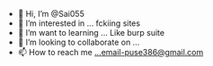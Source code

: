 - 👋 Hi, I’m @Sai055
- 👀 I’m interested in ... fckiing sites
- 🌱 I’m want to  learning ... Like burp suite 
- 💞️ I’m looking to collaborate on ...
- 📫 How to reach me ...email-puse386@gmail.com


<!---
Sai055/Sai055 is a ✨ special ✨ repository because its `README.md` (this file) appears on your GitHub profile.
You can click the Preview link to take a look at your changes.
--->

